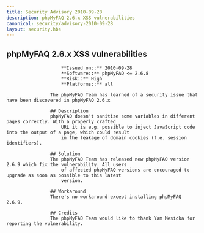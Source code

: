 ```yaml
---
title: Security Advisory 2010-09-28
description: phpMyFAQ 2.6.x XSS vulnerabilities
canonical: security/advisory-2010-09-28
layout: security.hbs
---
```


## phpMyFAQ 2.6.x XSS vulnerabilities

                        **Issued on::** 2010-09-28
                        **Software::** phpMyFAQ <= 2.6.8
                        **Risk::** High
                        **Platforms::** all

                    The phpMyFAQ Team has learned of a security issue that have been discovered in phpMyFAQ 2.6.x

                    ## Description
                    phpMyFAQ doesn't sanitize some variables in different pages correctly. With a properly crafted
                        URL it is e.g. possible to inject JavaScript code into the output of a page, which could result
                        in the leakage of domain cookies (f.e. session identifiers).

                    ## Solution
                    The phpMyFAQ Team has released new phpMyFAQ version 2.6.9 which fix the vulnerability. All users
                        of affected phpMyFAQ versions are encouraged to upgrade as soon as possible to this latest
                        version.

                    ## Workaround
                    There's no workaround except installing phpMyFAQ 2.6.9.

                    ## Credits
                    The phpMyFAQ Team would like to thank Yam Mesicka for reporting the vulnerability.
